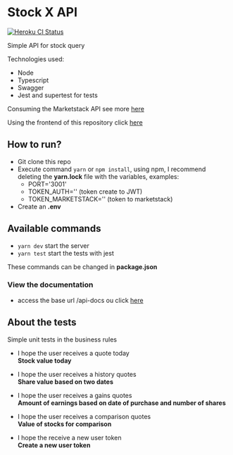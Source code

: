 
# Stock X API

[![Heroku CI Status](https://stock-x-wil.herokuapp.com/last.svg)](https://dashboard.heroku.com/pipelines/61f8806b-6187-4b90-b192-accb65a37cb0/tests)


Simple API for stock query

Technologies used:
- Node
- Typescript
- Swagger
- Jest and supertest for tests

Consuming the Marketstack API see more [here](https://marketstack.com/documentation)

Using the frontend of this repository click [here](https://github.com/wiliamvj/x-stock-frontend)

## How to run?

- Git clone this repo
- Execute command ```yarn``` or ```npm install```, using npm, I recommend deleting the **yarn.lock** file with the variables, examples:
  - PORT='3001'
  - TOKEN_AUTH='' (token create to JWT)
  - TOKEN_MARKETSTACK='' (token to marketstack)
- Create an **.env** 

## Available commands

- ```yarn dev``` start the server
-  ```yarn test``` start the tests with jest

These commands can be changed in **package.json**



 ###  View the documentation
- access the base url /api-docs ou click [here](https://stock-x-wil.herokuapp.com/api-docs/)

## About the tests
Simple unit tests in the business rules

- I hope the user receives a quote today </br >
**Stock value today**

- I hope the user receives a history quotes </br >
**Share value based on two dates**

- I hope the user receives a gains quotes </br >
**Amount of earnings based on date of purchase and number of shares**

- I hope the user receives a comparison quotes </br >
**Value of stocks for comparison**

- I hope the receive a new user token </br >
**Create a new user token**

